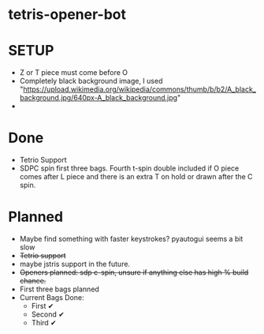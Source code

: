 # tetris-opener-bot

# SETUP
- Z or T piece must come before O
- Completely black background image, I used "https://upload.wikimedia.org/wikipedia/commons/thumb/b/b2/A_black_background.jpg/640px-A_black_background.jpg"
- 



# Done
- Tetrio Support
- SDPC spin first three bags. Fourth t-spin double included if O piece comes after L piece and there is an extra T on hold or drawn after the C spin.

# Planned
- Maybe find something with faster keystrokes? pyautogui seems a bit slow
- ~~Tetrio support~~
- maybe jstris support in the future.
- ~~Openers planned: sdp c-spin, unsure if anything else has high % build chance.~~
- First three bags planned
- Current Bags Done: 
    - First ✔
    - Second ✔
    - Third ✔

  
